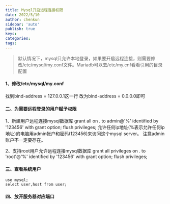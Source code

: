 ```yaml
---
title: Mysql开启远程连接权限
date: 2022/5/10
author: chenkun
sidebar: 'auto'
publish: true
keys:
categories:
tags:
---
```


<!--more-->

>  默认情况下，mysql只允许本地登录，如果要开启远程连接，则需要修改/etc/mysql/my.conf文件。Mariadb可以去/etc/my.cnf看看引用的目录配置

#### 1、修改/etc/mysql/my.conf

找到bind-address = 127.0.0.1这一行
改为bind-address = 0.0.0.0即可

#### 二、为需要远程登录的用户赋予权限

1、新建用户远程连接mysql数据库
grant all on *.* to admin@'%' identified by '123456' with grant option;
flush privileges;
允许任何ip地址(%表示允许任何ip地址)的电脑用admin帐户和密码(123456)来访问这个mysql server。
注意admin账户不一定要存在。

2、支持root用户允许远程连接mysql数据库
grant all privileges on *.* to 'root'@'%' identified by '123456' with grant option;
flush privileges;

#### 三、查看系统用户

```shell
use mysql;
select user,host from user;
```

#### 四、放开服务器对应端口

